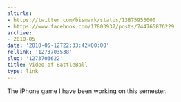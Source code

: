 ```yaml
---
alturls:
- https://twitter.com/bismark/status/13875953000
- https://www.facebook.com/17803937/posts/744765876229
archive:
- 2010-05
date: '2010-05-12T22:33:42+00:00'
rellink: '1273703538'
slug: '1273703622'
title: Video of BattleBall
type: link
---
```


The iPhone game I have been working on this semester.

